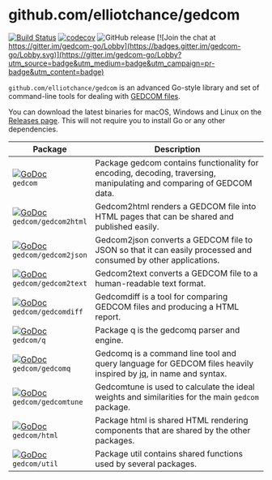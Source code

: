 github.com/elliotchance/gedcom
==============================

[![Build Status](https://travis-ci.org/elliotchance/gedcom.svg?branch=master)](https://travis-ci.org/elliotchance/gedcom)
[![codecov](https://codecov.io/gh/elliotchance/gedcom/branch/master/graph/badge.svg)](https://codecov.io/gh/elliotchance/gedcom)
![GitHub release](https://img.shields.io/github/release/elliotchance/gedcom.svg)
[![Join the chat at https://gitter.im/gedcom-go/Lobby](https://badges.gitter.im/gedcom-go/Lobby.svg)](https://gitter.im/gedcom-go/Lobby?utm_source=badge&utm_medium=badge&utm_campaign=pr-badge&utm_content=badge)

`github.com/elliotchance/gedcom` is an advanced Go-style library and set of
command-line tools for dealing with
[GEDCOM files](https://en.wikipedia.org/wiki/GEDCOM).

You can download the latest binaries for macOS, Windows and Linux on the
[Releases page](https://github.com/elliotchance/gedcom/releases). This will not
require you to install Go or any other dependencies.

| Package              | Description |
| -------------------- | ----------- |
| [![GoDoc](https://godoc.org/github.com/elliotchance/gedcom?status.svg)](https://godoc.org/github.com/elliotchance/gedcom) <br/> `gedcom` | Package gedcom contains functionality for encoding, decoding, traversing, manipulating and comparing of GEDCOM data. |
| [![GoDoc](https://godoc.org/github.com/elliotchance/gedcom/gedcom2html?status.svg)](https://godoc.org/github.com/elliotchance/gedcom/gedcom2html) <br/> `gedcom/gedcom2html` | Gedcom2html renders a GEDCOM file into HTML pages that can be shared and published easily. |
| [![GoDoc](https://godoc.org/github.com/elliotchance/gedcom/gedcom2json?status.svg)](https://godoc.org/github.com/elliotchance/gedcom/gedcom2json) <br/> `gedcom/gedcom2json` | Gedcom2json converts a GEDCOM file to JSON so that it can easily processed and consumed by other applications. |
| [![GoDoc](https://godoc.org/github.com/elliotchance/gedcom/gedcom2text?status.svg)](https://godoc.org/github.com/elliotchance/gedcom/gedcom2text) <br/>`gedcom/gedcom2text` | Gedcom2text converts a GEDCOM file to a human-readable text format. |
| [![GoDoc](https://godoc.org/github.com/elliotchance/gedcom/gedcomdiff?status.svg)](https://godoc.org/github.com/elliotchance/gedcom/gedcomdiff) <br/> `gedcom/gedcomdiff` | Gedcomdiff is a tool for comparing GEDCOM files and producing a HTML report. |
| [![GoDoc](https://godoc.org/github.com/elliotchance/gedcom/q?status.svg)](https://godoc.org/github.com/elliotchance/gedcom/q) <br/> `gedcom/q` | Package q is the gedcomq parser and engine. |
| [![GoDoc](https://godoc.org/github.com/elliotchance/gedcom/gedcomq?status.svg)](https://godoc.org/github.com/elliotchance/gedcom/gedcomq) <br/> `gedcom/gedcomq` | Gedcomq is a command line tool and query language for GEDCOM files heavily inspired by [jq](https://stedolan.github.io/jq/), in name and syntax. |
| [![GoDoc](https://godoc.org/github.com/elliotchance/gedcom/gedcomtune?status.svg)](https://godoc.org/github.com/elliotchance/gedcom/gedcomtune) <br/> `gedcom/gedcomtune` | Gedcomtune is used to calculate the ideal weights and similarities for the main `gedcom` package. |
| [![GoDoc](https://godoc.org/github.com/elliotchance/gedcom/html?status.svg)](https://godoc.org/github.com/elliotchance/gedcom/html) <br/> `gedcom/html` | Package html is shared HTML rendering components that are shared by the other packages. |
| [![GoDoc](https://godoc.org/github.com/elliotchance/gedcom/util?status.svg)](https://godoc.org/github.com/elliotchance/gedcom/util) <br/> `gedcom/util` | Package util contains shared functions used by several packages. |
